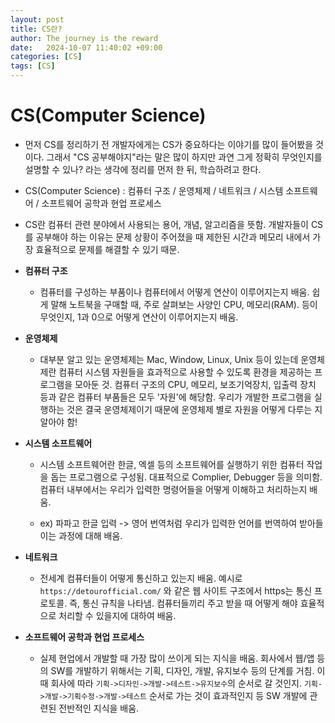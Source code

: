 ```yaml
---
layout: post
title: CS란?
author: The journey is the reward
date:   2024-10-07 11:40:02 +09:00
categories: [CS]
tags: [CS]
---
```


# CS(Computer Science) 

-  먼저 CS를 정리하기 전 개발자에게는 CS가 중요하다는 이야기를 많이 들어봤을 것이다. 그래서 "CS 공부해야지"라는 말은 많이 하지만 과연 그게 정확히 무엇인지를 설명할 수 있나? 라는 생각에 정리를 먼저 한 뒤, 학습하려고 한다.

- CS(Computer Science) : 컴퓨터 구조 / 운영체제 / 네트워크 / 시스템 소프트웨어 / 소프트웨어 공학과 현업 프로세스

- CS란 컴퓨터 관련 분야에서 사용되는 용어, 개념, 알고리즘을 뜻함. 개발자들이 CS를 공부해야 하는 이유는 문제 상황이 주어졌을 때 제한된 시간과 메모리 내에서 가장 효율적으로 문제를 해결할 수 있기 때문. 

- **컴퓨터 구조**

	- 컴퓨터를 구성하는 부품이나 컴퓨터에서 어떻게 연산이 이루어지는지 배움. 쉽게 말해 노트북을 구매할 때, 주로 살펴보는 사양인 CPU, 메모리(RAM). 등이 무엇인지, 1과 0으로 어떻게 연산이 이루어지는지 배움. 

- **운영체제**

	- 대부분 알고 있는 운영체제는 Mac, Window, Linux, Unix  등이 있는데 운영체제란 컴퓨터 시스템 자원들을 효과적으로 사용할 수 있도록 환경을 제공하는 프로그램을 모아둔 것. 컴퓨터 구조의 CPU, 메모리, 보조기억장치, 입출력 장치 등과 같은 컴퓨터 부품들은 모두 '자원'에 해당함. 우리가 개발한 프로그램을 실행하는 것은 결국 운영체제이기 때문에  운영체제 별로 자원을 어떻게 다루는 지 알아야 함!


- **시스템 소프트웨어**

	- 시스템 소프트웨어란 한글, 엑셀 등의 소프트웨어를 실행하기 위한 컴퓨터 작업을 돕는 프로그램으로 구성됨. 대표적으로 Complier, Debugger 등을 의미함. 컴퓨터 내부에서는 우리가 입력한 명령어들을 어떻게 이해하고 처리하는지 배움. 

	- ex) 파파고 한글 입력 -> 영어 번역처럼 우리가 입력한 언어를 번역하여 받아들이는 과정에 대해 배움.

- **네트워크**

	- 전세계 컴퓨터들이 어떻게 통신하고 있는지 배움. 예시로 `https://detourofficial.com/` 와 같은 웹 사이트 구조에서 https는 통신 프로토콜. 즉, 통신 규칙을 나타냄. 컴퓨터들끼리 주고 받을 때 어떻게 해야 효율적으로 처리할 수 있을지에 대하여 배움.


- **소프트웨어 공학과 현업 프로세스**

	- 실제 현업에서 개발할 때 가장 많이 쓰이게 되는 지식을 배움. 회사에서 웹/앱 등의 SW를 개발하기 위해서는 기획, 디자인, 개발, 유지보수 등의 단계를 거침. 이때 회사에 따라 `기획->디자인->개발->테스트->유지보수`의 순서로 갈 것인지. `기획->개발->기획수정->개발->테스트` 순서로 가는 것이 효과적인지 등  SW 개발에 관련된 전반적인 지식을 배움.

